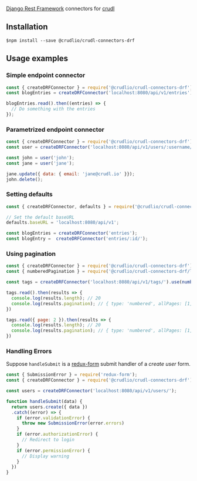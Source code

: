 
[Django Rest Framework]() connectors for [crudl](https://github.com/crudlio/crudl)

## Installation

```
$npm install --save @crudlio/crudl-connectors-drf
```

## Usage examples

### Simple endpoint connector

```js
const { createDRFConnector } = require('@crudlio/crudl-connectors-drf');
const blogEntries = createDRFConnector('localhost:8080/api/v1/entries');

blogEntries.read().then((entries) => {
  // Do something with the entries
});
```

### Parametrized endpoint connector

```js
const { createDRFConnector } = require('@crudlio/crudl-connectors-drf');
const user = createDRFConnector('localhost:8080/api/v1/users/:username/');

const john = user('john');
const jane = user('jane');

jane.update({ data: { email: 'jane@crudl.io' }});
john.delete();
```

### Setting defaults

```js
const { createDRFConnector, defaults } = require('@crudlio/crudl-connectors-drf');

// Set the default baseURL
defaults.baseURL = 'localhost:8080/api/v1';

const blogEntries = createDRFConnector('entries');
const blogEntry =  createDRFConnector('entries/:id/');
```

### Using pagination

```js
const { createDRFConnector } = require('@crudlio/crudl-connectors-drf');
const { numberedPagination } = require('@crudlio/crudl-connectors-drf/lib/middleware')

const tags = createDRFConnector('localhost:8080/api/v1/tags/').use(numberedPagination());

tags.read().then(results => {
  console.log(results.length); // 20
  console.log(results.pagination); // { type: 'numbered', allPages: [1, 2, 3], currentPage: 1 }
})

tags.read({ page: 2 }).then(results => {
  console.log(results.length); // 20
  console.log(results.pagination); // { type: 'numbered', allPages: [1, 2, 3], currentPage: 2 }
})
```

### Handling Errors

Suppose `handleSubmit` is a [redux-form](http://redux-form.com/) submit handler of a *create user* form.

```js
const { SubmissionError } = require('redux-form');
const { createDRFConnector } = require('@crudlio/crudl-connectors-drf');

const users = createDRFConnector('localhost:8080/api/v1/users/');

function handleSubmit(data) {
  return users.create({ data })
  .catch((error) => {
    if (error.validationError) {
      throw new SubmissionError(error.errors)
    }
    if (error.authorizationError) {
      // Redirect to login
    }
    if (error.permissionError) {
      // Display warning
    }
  })
}
```
